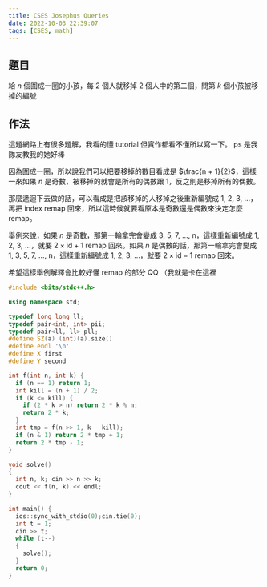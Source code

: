 ```yaml
---
title: CSES Josephus Queries
date: 2022-10-03 22:39:07
tags: [CSES, math]
---
```


## 題目

給 $n$ 個圍成一圈的小孩，每 2 個人就移掉 2 個人中的第二個，問第 $k$ 個小孩被移掉的編號

## 作法

這題網路上有很多題解，我看的懂 tutorial 但實作都看不懂所以寫一下。 ps 是我隊友教我的她好棒

因為圍成一圈，所以說我們可以把要移掉的數目看成是 $\frac{n + 1}{2}$，這樣一來如果 $n$ 是奇數，被移掉的就會是所有的偶數跟 1，反之則是移掉所有的偶數。

那麼遞迴下去做的話，可以看成是把該移掉的人移掉之後重新編號成 1, 2, 3, ...，再把 index remap 回來，所以這時候就要看原本是奇數還是偶數來決定怎麼 remap。

舉例來說，如果 $n$ 是奇數，那第一輪拿完會變成 3, 5, 7, ..., n，這樣重新編號成 1, 2, 3, ...，就要 $2 \times \text{id} + 1$ remap 回來。如果 $n$ 是偶數的話，那第一輪拿完會變成 1, 3, 5, 7, ..., n，這樣重新編號成 1, 2, 3, ...，就要 $2 \times \text{id} - 1$ remap 回來。

希望這樣舉例解釋會比較好懂 remap 的部分 QQ （我就是卡在這裡

```cpp
#include <bits/stdc++.h>

using namespace std;

typedef long long ll;
typedef pair<int, int> pii;
typedef pair<ll, ll> pll;
#define SZ(a) (int)(a).size()
#define endl '\n'
#define X first
#define Y second

int f(int n, int k) {
  if (n == 1) return 1;
  int kill = (n + 1) / 2;
  if (k <= kill) {
    if (2 * k > n) return 2 * k % n;
    return 2 * k;
  }
  int tmp = f(n >> 1, k - kill);
  if (n & 1) return 2 * tmp + 1;
  return 2 * tmp - 1;
}

void solve()
{
  int n, k; cin >> n >> k;
  cout << f(n, k) << endl;
}

int main() {
  ios::sync_with_stdio(0);cin.tie(0);
  int t = 1;
  cin >> t;
  while (t--)
  {
    solve(); 
  }
  return 0;
}
```
